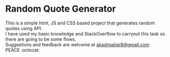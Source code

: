 # Random Quote Generator
This is a simple html, JS and CSS based project that generates random quotes using API.  
I have used my basic knowledge and StackOverflow to carryout this task so there are going to be some flows.  
Suggestions and feedback are welcome at akashgajjar8@gmail.com  
PEACE
:octocat: